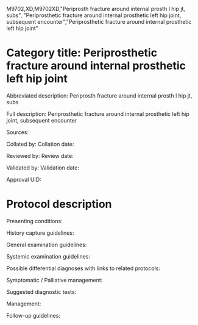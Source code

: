 M9702,XD,M9702XD,"Periprosth fracture around internal prosth l hip jt, subs", "Periprosthetic fracture around internal prosthetic left hip joint, subsequent encounter","Periprosthetic fracture around internal prosthetic left hip joint"
# Category title: Periprosthetic fracture around internal prosthetic left hip joint

Abbreviated description: Periprosth fracture around internal prosth l hip jt, subs

Full description: Periprosthetic fracture around internal prosthetic left hip joint, subsequent encounter

Sources:

Collated by:
Collation date:

Reviewed by:
Review date:

Validated by:
Validation date:

Approval UID:

# Protocol description

Presenting conditions:

History capture guidelines:

General examination guidelines:

Systemic examination guidelines:

Possible differential diagnoses with links to related protocols:

Symptomatic / Palliative management:

Suggested diagnostic tests:

Management:

Follow-up guidelines:
